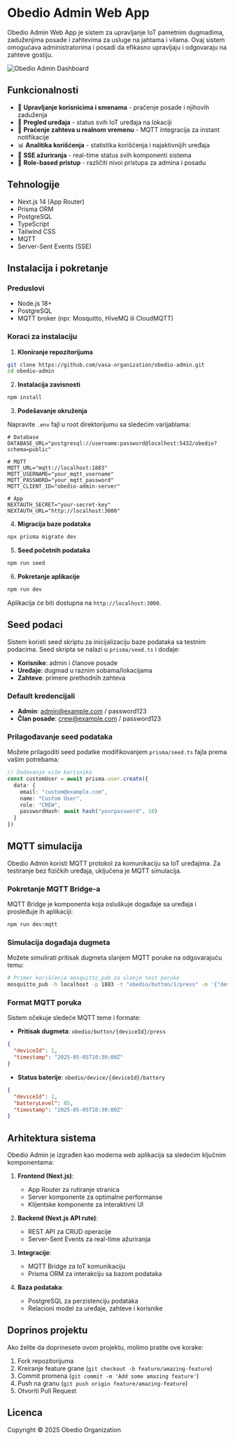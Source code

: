 # Obedio Admin Web App

Obedio Admin Web App je sistem za upravljanje IoT pametnim dugmadima, zaduženjima posade i zahtevima za usluge na jahtama i vilama. Ovaj sistem omogućava administratorima i posadi da efikasno upravljaju i odgovaraju na zahteve gostiju.

![Obedio Admin Dashboard](https://via.placeholder.com/1200x600?text=Obedio+Admin+Dashboard)

## Funkcionalnosti

- 👥 **Upravljanje korisnicima i smenama** - praćenje posade i njihovih zaduženja
- 📱 **Pregled uređaja** - status svih IoT uređaja na lokaciji
- 🔔 **Praćenje zahteva u realnom vremenu** - MQTT integracija za instant notifikacije
- 📊 **Analitika korišćenja** - statistika korišćenja i najaktivnijih uređaja
- 🔄 **SSE ažuriranja** - real-time status svih komponenti sistema
- 🔐 **Role-based pristup** - različiti nivoi pristupa za admina i posadu

## Tehnologije

- Next.js 14 (App Router)
- Prisma ORM
- PostgreSQL
- TypeScript
- Tailwind CSS
- MQTT
- Server-Sent Events (SSE)

## Instalacija i pokretanje

### Preduslovi

- Node.js 18+
- PostgreSQL
- MQTT broker (npr. Mosquitto, HiveMQ ili CloudMQTT)

### Koraci za instalaciju

1. **Kloniranje repozitorijuma**

```bash
git clone https://github.com/vasa-organization/obedio-admin.git
cd obedio-admin
```

2. **Instalacija zavisnosti**

```bash
npm install
```

3. **Podešavanje okruženja**

Napravite `.env` fajl u root direktorijumu sa sledećim varijablama:

```
# Database
DATABASE_URL="postgresql://username:password@localhost:5432/obedio?schema=public"

# MQTT
MQTT_URL="mqtt://localhost:1883"
MQTT_USERNAME="your_mqtt_username"
MQTT_PASSWORD="your_mqtt_password"
MQTT_CLIENT_ID="obedio-admin-server"

# App
NEXTAUTH_SECRET="your-secret-key"
NEXTAUTH_URL="http://localhost:3000"
```

4. **Migracija baze podataka**

```bash
npx prisma migrate dev
```

5. **Seed početnih podataka**

```bash
npm run seed
```

6. **Pokretanje aplikacije**

```bash
npm run dev
```

Aplikacija će biti dostupna na `http://localhost:3000`.

## Seed podaci

Sistem koristi seed skriptu za inicijalizaciju baze podataka sa testnim podacima. Seed skripta se nalazi u `prisma/seed.ts` i dodaje:

- **Korisnike**: admin i članove posade
- **Uređaje**: dugmad u raznim sobama/lokacijama
- **Zahteve**: primere prethodnih zahteva

### Default kredencijali

- **Admin**: admin@example.com / password123
- **Član posade**: crew@example.com / password123

### Prilagođavanje seed podataka

Možete prilagoditi seed podatke modifikovanjem `prisma/seed.ts` fajla prema vašim potrebama:

```typescript
// Dodavanje više korisnika
const customUser = await prisma.user.create({
  data: {
    email: "custom@example.com",
    name: "Custom User",
    role: "CREW",
    passwordHash: await hash("yourpassword", 10)
  }
})
```

## MQTT simulacija

Obedio Admin koristi MQTT protokol za komunikaciju sa IoT uređajima. Za testiranje bez fizičkih uređaja, uključena je MQTT simulacija.

### Pokretanje MQTT Bridge-a

MQTT Bridge je komponenta koja osluškuje događaje sa uređaja i prosleđuje ih aplikaciji:

```bash
npm run dev:mqtt
```

### Simulacija događaja dugmeta

Možete simulirati pritisak dugmeta slanjem MQTT poruke na odgovarajuću temu:

```bash
# Primer korišćenja mosquitto_pub za slanje test poruke
mosquitto_pub -h localhost -p 1883 -t "obedio/button/1/press" -m '{"deviceId": 1, "timestamp": "2025-05-05T10:30:00Z"}'
```

### Format MQTT poruka

Sistem očekuje sledeće MQTT teme i formate:

- **Pritisak dugmeta**: `obedio/button/{deviceId}/press`
```json
{
  "deviceId": 1,
  "timestamp": "2025-05-05T10:30:00Z"
}
```

- **Status baterije**: `obedio/device/{deviceId}/battery`
```json
{
  "deviceId": 1,
  "batteryLevel": 85,
  "timestamp": "2025-05-05T10:30:00Z"
}
```

## Arhitektura sistema

Obedio Admin je izgrađen kao moderna web aplikacija sa sledećim ključnim komponentama:

1. **Frontend (Next.js)**:
   - App Router za rutiranje stranica
   - Server komponente za optimalne performanse
   - Klijentske komponente za interaktivni UI

2. **Backend (Next.js API rute)**:
   - REST API za CRUD operacije
   - Server-Sent Events za real-time ažuriranja

3. **Integracije**:
   - MQTT Bridge za IoT komunikaciju
   - Prisma ORM za interakciju sa bazom podataka

4. **Baza podataka**:
   - PostgreSQL za perzistenciju podataka
   - Relacioni model za uređaje, zahteve i korisnike

## Doprinos projektu

Ako želite da doprinesete ovom projektu, molimo pratite ove korake:

1. Fork repozitorijuma
2. Kreiranje feature grane (`git checkout -b feature/amazing-feature`)
3. Commit promena (`git commit -m 'Add some amazing feature'`)
4. Push na granu (`git push origin feature/amazing-feature`)
5. Otvoriti Pull Request

## Licenca

Copyright © 2025 Obedio Organization
